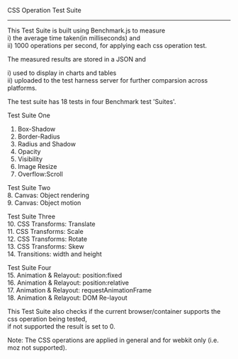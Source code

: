 CSS Operation Test Suite
________________________

This Test Suite is built using Benchmark.js to measure <br/>
  i) the average time taken(in milliseconds) and <br/>
  ii) 1000 operations per second, 
for applying each css operation test. 

The measured results are stored in a JSON and <br/>

  i) used to display in charts and tables<br/>
  ii) uploaded to the test harness server for further comparsion across platforms.<br/>
  
The test suite has 18 tests in four Benchmark test 'Suites'. 

Test Suite One<br/>
1. Box-Shadow <br/>
2. Border-Radius <br/>
3. Radius and Shadow <br/>
4. Opacity<br/>
5. Visibility<br/>
6. Image Resize<br/>
7. Overflow:Scroll<br/>

Test Suite Two<br/>
8. Canvas: Object rendering<br/>
9. Canvas: Object motion<br/>

Test Suite Three<br/>
10. CSS Transforms: Translate<br/>
11. CSS Transforms: Scale<br/>
12. CSS Transforms: Rotate<br/>
13. CSS Transforms: Skew<br/>
14. Transitions: width and height<br/>

Test Suite Four<br/>
15. Animation & Relayout: position:fixed<br/>
16. Animation & Relayout: position:relative<br/>
17. Animation & Relayout: requestAnimationFrame<br/>
18. Animation & Relayout: DOM Re-layout<br/>

This Test Suite also checks if the current browser/container supports the css operation being tested, <br/>
if not supported the result is set to 0.

Note: The CSS operations are applied in general and for webkit only (i.e. moz not supported).
